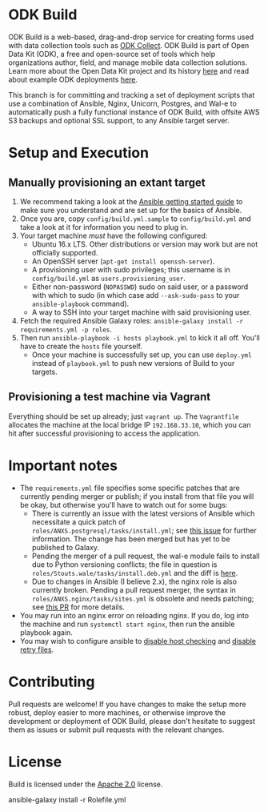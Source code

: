 # ODK Build

ODK Build is a web-based, drag-and-drop service for creating forms used with data collection tools such as [ODK Collect](https://opendatakit.org/use/collect/). ODK Build is part of Open Data Kit (ODK), a free and open-source set of tools which help organizations author, field, and manage mobile data collection solutions. Learn more about the Open Data Kit project and its history [here](https://opendatakit.org/about/) and read about example ODK deployments [here](https://opendatakit.org/about/deployments/).

This branch is for committing and tracking a set of deployment scripts that use a combination of Ansible, Nginx, Unicorn, Postgres, and Wal-e to automatically push a fully functional instance of ODK Build, with offsite AWS S3 backups and optional SSL support, to any Ansible target server.

# Setup and Execution

## Manually provisioning an extant target

1. We recommend taking a look at the [Ansible getting started guide](http://docs.ansible.com/ansible/intro_getting_started.html) to make sure you understand and are set up for the basics of Ansible.
2. Once you are, copy `config/build.yml.sample` to `config/build.yml` and take a look at it for information you need to plug in.
3. Your target machine _must_ have the following configured:
    * Ubuntu 16.x LTS. Other distributions or version may work but are not officially supported.
    * An OpenSSH server (`apt-get install openssh-server`).
    * A provisioning user with sudo privileges; this username is in `config/build.yml` as `users.provisioning_user`.
    * Either non-password (`NOPASSWD`) sudo on said user, or a password with which to sudo (in which case add `--ask-sudo-pass` to your `ansible-playbook` command).
    * A way to SSH into your target machine with said provisioning user.
4. Fetch the required Ansible Galaxy roles: `ansible-galaxy install -r requirements.yml -p roles`.
5. Then run `ansible-playbook -i hosts playbook.yml` to kick it all off. You'll have to create the `hosts` file yourself.
    * Once your machine is successfully set up, you can use `deploy.yml` instead of `playbook.yml` to push new versions of Build to your targets.

## Provisioning a test machine via Vagrant

Everything should be set up already; just `vagrant up`. The `Vagrantfile` allocates the machine at the local bridge IP `192.168.33.10`, which you can hit after successful provisioning to access the application.

# Important notes

* The `requirements.yml` file specifies some specific patches that are currently pending merger or publish; if you install from that file you will be okay, but otherwise you'll have to watch out for some bugs:
    * There is currently an issue with the latest versions of Ansible which necessitate a quick patch of `roles/ANXS.postgresql/tasks/install.yml`; see [this issue](https://github.com/ANXS/postgresql/issues/223) for further information. The change has been merged but has yet to be published to Galaxy.
    * Pending the merger of a pull request, the wal-e module fails to install due to Python versioning conflicts; the file in question is `roles/Stouts.wale/tasks/install.deb.yml` and the diff is [here](https://github.com/Stouts/Stouts.wale/pull/16/files?diff=split).
    * Due to changes in Ansible (I believe 2.x), the nginx role is also currently broken. Pending a pull request merger, the syntax in `roles/ANXS.nginx/tasks/sites.yml` is obsolete and needs patching; see [this PR](https://github.com/ANXS/nginx/pull/90) for more details.
* You may run into an nginx error on reloading nginx. If you do, log into the machine and run `systemctl start nginx`, then run the ansible playbook again.
* You may wish to configure ansible to [disable host checking](https://docs.ansible.com/ansible/intro_getting_started.html#host-key-checking) and [disable retry files](https://docs.ansible.com/ansible/intro_configuration.html#retry-files-enabled).

# Contributing

Pull requests are welcome! If you have changes to make the setup more robust, deploy easier to more machines, or otherwise improve the development or deployment of ODK Build, please don't hesitate to suggest them as issues or submit pull requests with the relevant changes.

# License

Build is licensed under the [Apache 2.0](http://www.apache.org/licenses/LICENSE-2.0) license.


ansible-galaxy install -r Rolefile.yml

